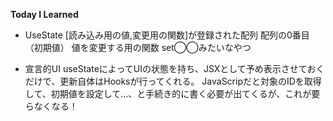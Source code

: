 **Today I Learned**

- UseState
[読み込み用の値,変更用の関数]が登録された配列
配列の0番目（初期値）
値を変更する用の関数 set◯◯みたいなやつ

- 宣言的UI
useStateによってUIの状態を持ち、JSXとして予め表示させておくだけで、更新自体はHooksが行ってくれる。
JavaScripだと対象のIDを取得して、初期値を設定して…、と手続き的に書く必要が出てくるが、これが要らなくなる！


